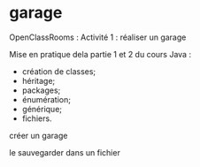# garage
OpenClassRooms : Activité 1 : réaliser un garage

Mise en pratique dela partie 1 et 2 du cours Java :
* création de classes;
* héritage;
* packages;
* énumération;
* générique;
* fichiers.

créer un garage

le sauvegarder dans un fichier
